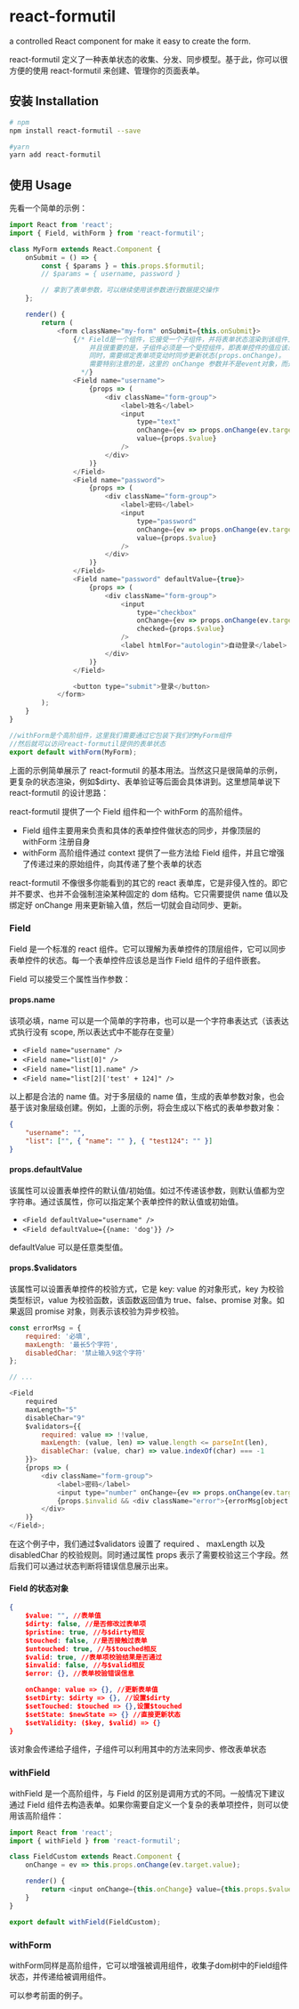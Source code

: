 # react-formutil

a controlled React component for make it easy to create the form.

react-formutil 定义了一种表单状态的收集、分发、同步模型。基于此，你可以很方便的使用 react-formutil 来创建、管理你的页面表单。

## 安装 Installation

```bash
# npm
npm install react-formutil --save

#yarn
yarn add react-formutil
```

## 使用 Usage

先看一个简单的示例：

```javascript
import React from 'react';
import { Field, withForm } from 'react-formutil';

class MyForm extends React.Component {
    onSubmit = () => {
        const { $params } = this.props.$formutil;
        // $params = { username, password }

        // 拿到了表单参数，可以继续使用该参数进行数据提交操作
    };

    render() {
        return (
            <form className="my-form" onSubmit={this.onSubmit}>
                {/* Field是一个组件，它接受一个子组件，并将表单状态渲染到该组件上。
                    并且很重要的是，子组件必须是一个受控组件，即表单控件的值应该总是由Field传递下来的状态渲染(props.$value)。
                    同时，需要绑定表单项变动时同步更新状态(props.onChange)。
                    需要特别注意的是，这里的 onChange 参数并不是event对象，而是新值
                  */}
                <Field name="username">
                    {props => (
                        <div className="form-group">
                            <label>姓名</label>
                            <input
                                type="text"
                                onChange={ev => props.onChange(ev.target.value.trim())}
                                value={props.$value}
                            />
                        </div>
                    )}
                </Field>
                <Field name="password">
                    {props => (
                        <div className="form-group">
                            <label>密码</label>
                            <input
                                type="password"
                                onChange={ev => props.onChange(ev.target.value.trim())}
                                value={props.$value}
                            />
                        </div>
                    )}
                </Field>
                <Field name="password" defaultValue={true}>
                    {props => (
                        <div className="form-group">
                            <input
                                type="checkbox"
                                onChange={ev => props.onChange(ev.target.$checked)}
                                checked={props.$value}
                            />
                            <label htmlFor="autologin">自动登录</label>
                        </div>
                    )}
                </Field>

                <button type="submit">登录</button>
            </form>
        );
    }
}

//withForm是个高阶组件，这里我们需要通过它包装下我们的MyForm组件
//然后就可以访问react-formutil提供的表单状态
export default withForm(MyForm);
```

上面的示例简单展示了 react-formutil 的基本用法。当然这只是很简单的示例，更复杂的状态渲染，例如$dirty、表单验证等后面会具体讲到。这里想简单说下 react-formutil 的设计思路：

react-formutil 提供了一个 Field 组件和一个 withForm 的高阶组件。

*   Field 组件主要用来负责和具体的表单控件做状态的同步，并像顶层的 withForm 注册自身
*   withForm 高阶组件通过 context 提供了一些方法给 Field 组件，并且它增强了传递过来的原始组件，向其传递了整个表单的状态

react-formutil 不像很多你能看到的其它的 react 表单库，它是非侵入性的。即它并不要求、也并不会强制渲染某种固定的 dom 结构。它只需要提供 name 值以及绑定好 onChange 用来更新输入值，然后一切就会自动同步、更新。

### Field

Field 是一个标准的 react 组件。它可以理解为表单控件的顶层组件，它可以同步表单控件的状态。每一个表单控件应该总是当作 Field 组件的子组件嵌套。

Field 可以接受三个属性当作参数：

#### props.name

该项必填，name 可以是一个简单的字符串，也可以是一个字符串表达式（该表达式执行没有 scope, 所以表达式中不能存在变量）

*   `<Field name="username" />`
*   `<Field name="list[0]" />`
*   `<Field name="list[1].name" />`
*   `<Field name="list[2]['test' + 124]" />`

以上都是合法的 name 值。对于多层级的 name 值，生成的表单参数对象，也会基于该对象层级创建。例如，上面的示例，将会生成以下格式的表单参数对象：

```json
{
    "username": "",
    "list": ["", { "name": "" }, { "test124": "" }]
}
```

#### props.defaultValue

该属性可以设置表单控件的默认值/初始值。如过不传递该参数，则默认值都为空字符串。通过该属性，你可以指定某个表单控件的默认值或初始值。

*   `<Field defaultValue="username" />`
*   `<Field defaultValue={{name: 'dog'}} />`

defaultValue 可以是任意类型值。

#### props.$validators

该属性可以设置表单控件的校验方式，它是 key: value 的对象形式，key 为校验类型标识，value 为校验函数，该函数返回值为 true、false、promise 对象。如果返回 promise 对象，则表示该校验为异步校验。

```javascript
const errorMsg = {
    required: '必填',
    maxLength: '最长5个字符',
    disabledChar: '禁止输入9这个字符'
};

// ...

<Field
    required
    maxLength="5"
    disableChar="9"
    $validators={{
        required: value => !!value,
        maxLength: (value, len) => value.length <= parseInt(len),
        disableChar: (value, char) => value.indexOf(char) === -1
    }}>
    {props => (
        <div className="form-group">
            <label>密码</label>
            <input type="number" onChange={ev => props.onChange(ev.target.value.trim())} value={props.$value} />
            {props.$invalid && <div className="error">{errorMsg[object.keys(props.$error)[0]]}</div>}
        </div>
    )}
</Field>;
```

在这个例子中，我们通过$validators 设置了 required 、 maxLength 以及 disabledChar 的校验规则。同时通过属性 props 表示了需要校验这三个字段。然后我们可以通过状态判断将错误信息展示出来。

#### Field 的状态对象

```json
{
    $value: "", //表单值
    $dirty: false, //是否修改过表单项
    $pristine: true, //与$dirty相反
    $touched: false, //是否接触过表单
    $untouched: true, //与$touched相反
    $valid: true, //表单项校验结果是否通过
    $invalid: false, //与$valid相反
    $error: {}, //表单校验错误信息

    onChange: value => {}, //更新表单值
    $setDirty: $dirty => {}, //设置$dirty
    $setTouched: $touched => {},设置$touched
    $setState: $newState => {} //直接更新状态
    $setValidity: ($key, $valid) => {}
}
```

该对象会传递给子组件，子组件可以利用其中的方法来同步、修改表单状态

### withField

withField 是一个高阶组件，与 Field 的区别是调用方式的不同。一般情况下建议通过 Field 组件去构造表单。如果你需要自定义一个复杂的表单项控件，则可以使用该高阶组件：

```javascript
import React from 'react';
import { withField } from 'react-formutil';

class FieldCustom extends React.Component {
    onChange = ev => this.props.onChange(ev.target.value);

    render() {
        return <input onChange={this.onChange} value={this.props.$value} />;
    }
}

export default withField(FieldCustom);
```
###  withForm
withForm同样是高阶组件，它可以增强被调用组件，收集子dom树中的Field组件状态，并传递给被调用组件。

可以参考前面的例子。

